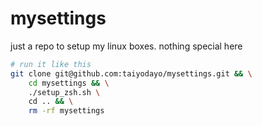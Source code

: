 # mysettings

just a repo to setup my linux boxes. nothing special here

```bash
# run it like this
git clone git@github.com:taiyodayo/mysettings.git && \
    cd mysettings && \
    ./setup_zsh.sh \
    cd .. && \
    rm -rf mysettings
```
